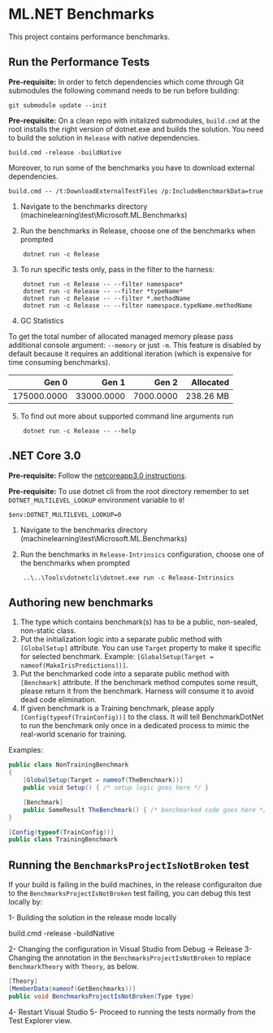 # ML.NET Benchmarks

This project contains performance benchmarks.

## Run the Performance Tests

**Pre-requisite:** In order to fetch dependencies which come through Git submodules the following command needs to be run before building:

    git submodule update --init

**Pre-requisite:** On a clean repo with initalized submodules, `build.cmd` at the root installs the right version of dotnet.exe and builds the solution. You need to build the solution in `Release` with native dependencies. 

    build.cmd -release -buildNative
    
Moreover, to run some of the benchmarks you have to download external dependencies.

    build.cmd -- /t:DownloadExternalTestFiles /p:IncludeBenchmarkData=true

1. Navigate to the benchmarks directory (machinelearning\test\Microsoft.ML.Benchmarks)

2. Run the benchmarks in Release, choose one of the benchmarks when prompted

```log
    dotnet run -c Release
```
   
3. To run specific tests only, pass in the filter to the harness:

```log
    dotnet run -c Release -- --filter namespace*
    dotnet run -c Release -- --filter *typeName*
    dotnet run -c Release -- --filter *.methodName
    dotnet run -c Release -- --filter namespace.typeName.methodName
```

4. GC Statistics

To get the total number of allocated managed memory please pass additional console argument: `--memory` or just `-m`. This feature is disabled by default because it requires an additional iteration (which is expensive for time consuming benchmarks).

|       Gen 0 |      Gen 1 |     Gen 2 | Allocated |
|------------:|-----------:|----------:|----------:|
| 175000.0000 | 33000.0000 | 7000.0000 | 238.26 MB |

5. To find out more about supported command line arguments run

```log
    dotnet run -c Release -- --help
```

## .NET Core 3.0

**Pre-requisite:** Follow the [netcoreapp3.0 instructions](../../docs/building/netcoreapp3.0-instructions.md).

**Pre-requisite:** To use dotnet cli from the root directory remember to set `DOTNET_MULTILEVEL_LOOKUP` environment variable to `0`!

    $env:DOTNET_MULTILEVEL_LOOKUP=0

1. Navigate to the benchmarks directory (machinelearning\test\Microsoft.ML.Benchmarks)

2. Run the benchmarks in `Release-Intrinsics` configuration, choose one of the benchmarks when prompted

```log
    ..\..\Tools\dotnetcli\dotnet.exe run -c Release-Intrinsics
```
## Authoring new benchmarks

1. The type which contains benchmark(s) has to be a public, non-sealed, non-static class.
2. Put the initialization logic into a separate public method with `[GlobalSetup]` attribute. You can use `Target` property to make it specific for selected benchmark. Example: `[GlobalSetup(Target = nameof(MakeIrisPredictions))]`.
3. Put the benchmarked code into a separate public method with `[Benchmark]` attribute. If the benchmark method computes some result, please return it from the benchmark. Harness will consume it to avoid dead code elimination. 
4. If given benchmark is a Training benchmark, please apply `[Config(typeof(TrainConfig))]` to the class. It will tell BenchmarkDotNet to run the benchmark only once in a dedicated process to mimic the real-world scenario for training.

Examples:

```cs
public class NonTrainingBenchmark
{
    [GlobalSetup(Target = nameof(TheBenchmark))]
    public void Setup() { /* setup logic goes here */ }

    [Benchmark]
    public SomeResult TheBenchmark() { /* benchmarked code goes here */  }
}

[Config(typeof(TrainConfig))]
public class TrainingBenchmark
```
## Running the `BenchmarksProjectIsNotBroken`  test

If your build is failing in the build machines, in the release configuraiton due to the `BenchmarksProjectIsNotBroken` test failing, 
you can debug this test locally by:

1- Building the solution in the release mode locally

build.cmd -release -buildNative

2- Changing the configuration in Visual Studio from Debug -> Release
3- Changing the annotation in the `BenchmarksProjectIsNotBroken` to replace `BenchmarkTheory` with `Theory`, as below. 

```cs
[Theory]
[MemberData(nameof(GetBenchmarks))]
public void BenchmarksProjectIsNotBroken(Type type)

```

4- Restart Visual Studio
5- Proceed to running the tests normally from the Test Explorer view. 